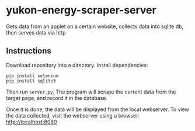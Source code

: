 # yukon-energy-scraper-server
Gets data from an applet on a certain website, collects data into sqlite db, then serves data via http

## Instructions
Download repository into a directory. Install dependencies:
```
pip install selenium
pip install sqlite3
```
Then run `server.py`. The program will scrape the current data from the target page, and record it in the database. 

Once it is done, the data will be displayed from the local webserver. To view the data collected, visit the webserver using a browser: [http://localhost:8080](http://localhost:8080)
